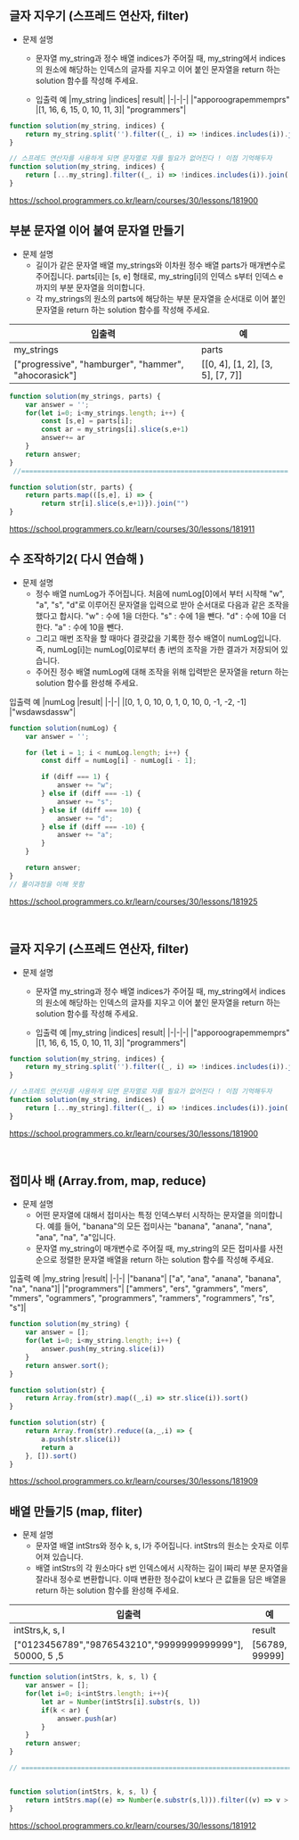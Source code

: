 

## 글자 지우기 (스프레드 연산자, filter)
- 문제 설명
  - 문자열 my_string과 정수 배열 indices가 주어질 때, my_string에서 indices의 원소에 해당하는 인덱스의 글자를 지우고 이어 붙인 문자열을 return 하는 solution 함수를 작성해 주세요.
 
  - 입출력 예
|my_string	|indices|	result|
|-|-|-|
|"apporoograpemmemprs"	|[1, 16, 6, 15, 0, 10, 11, 3]|	"programmers"|

```jsx
function solution(my_string, indices) {
    return my_string.split('').filter((_, i) => !indices.includes(i)).join('')
}

// 스프레드 연산자를 사용하게 되면 문자열로 자를 필요가 없어진다 ! 이점 기억해두자 
function solution(my_string, indices) {
    return [...my_string].filter((_, i) => !indices.includes(i)).join('');
}

```

https://school.programmers.co.kr/learn/courses/30/lessons/181900



## 부분 문자열 이어 붙여 문자열 만들기

- 문제 설명
  - 길이가 같은 문자열 배열 my_strings와 이차원 정수 배열 parts가 매개변수로 주어집니다. parts[i]는 [s, e] 형태로, my_string[i]의 인덱스 s부터 인덱스 e까지의 부분 문자열을 의미합니다.
  - 각 my_strings의 원소의 parts에 해당하는 부분 문자열을 순서대로 이어 붙인 문자열을 return 하는 solution 함수를 작성해 주세요.

|입출력 |예|
|-|-|
|my_strings	|parts|	result|
|["progressive", "hamburger", "hammer", "ahocorasick"]|	[[0, 4], [1, 2], [3, 5], [7, 7]]|	"programmers"|

```jsx
function solution(my_strings, parts) {
    var answer = '';
    for(let i=0; i<my_strings.length; i++) {
        const [s,e] = parts[i];
        const ar = my_strings[i].slice(s,e+1)
        answer+= ar
    }
    return answer;
}
 //===================================================================

function solution(str, parts) {
    return parts.map(([s,e], i) => {
        return str[i].slice(s,e+1)}).join("")
}
```

https://school.programmers.co.kr/learn/courses/30/lessons/181911





## 수 조작하기2( 다시 연습해 )

- 문제 설명
  - 정수 배열 numLog가 주어집니다. 처음에 numLog[0]에서 부터 시작해 "w", "a", "s", "d"로 이루어진 문자열을 입력으로 받아 순서대로 다음과 같은 조작을 했다고 합시다.
"w" : 수에 1을 더한다.
"s" : 수에 1을 뺀다.
"d" : 수에 10을 더한다.
"a" : 수에 10을 뺀다.
  - 그리고 매번 조작을 할 때마다 결괏값을 기록한 정수 배열이 numLog입니다. 즉, numLog[i]는 numLog[0]로부터 총 i번의 조작을 가한 결과가 저장되어 있습니다.
  - 주어진 정수 배열 numLog에 대해 조작을 위해 입력받은 문자열을 return 하는 solution 함수를 완성해 주세요.

입출력 예
|numLog	|result|
|-|-|
|[0, 1, 0, 10, 0, 1, 0, 10, 0, -1, -2, -1]	|"wsdawsdassw"|

```jsx
function solution(numLog) {
    var answer = '';

    for (let i = 1; i < numLog.length; i++) {
        const diff = numLog[i] - numLog[i - 1];

        if (diff === 1) {
            answer += "w";
        } else if (diff === -1) {
            answer += "s";
        } else if (diff === 10) {
            answer += "d";
        } else if (diff === -10) {
            answer += "a";
        }
    }

    return answer;
}
// 풀이과정을 이해 못함
```
https://school.programmers.co.kr/learn/courses/30/lessons/181925




<br />

## 글자 지우기 (스프레드 연산자, filter)
- 문제 설명
  - 문자열 my_string과 정수 배열 indices가 주어질 때, my_string에서 indices의 원소에 해당하는 인덱스의 글자를 지우고 이어 붙인 문자열을 return 하는 solution 함수를 작성해 주세요.
 
  - 입출력 예
|my_string	|indices|	result|
|-|-|-|
|"apporoograpemmemprs"	|[1, 16, 6, 15, 0, 10, 11, 3]|	"programmers"|

```jsx
function solution(my_string, indices) {
    return my_string.split('').filter((_, i) => !indices.includes(i)).join('')
}

// 스프레드 연산자를 사용하게 되면 문자열로 자를 필요가 없어진다 ! 이점 기억해두자 
function solution(my_string, indices) {
    return [...my_string].filter((_, i) => !indices.includes(i)).join('');
}

```

https://school.programmers.co.kr/learn/courses/30/lessons/181900


<br />

## 접미사 배 (Array.from, map, reduce)

- 문제 설명
  - 어떤 문자열에 대해서 접미사는 특정 인덱스부터 시작하는 문자열을 의미합니다. 예를 들어, "banana"의 모든 접미사는 "banana", "anana", "nana", "ana", "na", "a"입니다.
  - 문자열 my_string이 매개변수로 주어질 때, my_string의 모든 접미사를 사전순으로 정렬한 문자열 배열을 return 하는 solution 함수를 작성해 주세요.


입출력 예
|my_string	|result|
|-|-|
|"banana"|	["a", "ana", "anana", "banana", "na", "nana"]|
|"programmers"|	["ammers", "ers", "grammers", "mers", "mmers", "ogrammers", "programmers", "rammers", "rogrammers", "rs", "s"]|

```jsx
function solution(my_string) {
    var answer = [];
    for(let i=0; i<my_string.length; i++) {
        answer.push(my_string.slice(i))
    }
    return answer.sort();
}

function solution(str) {
    return Array.from(str).map((_,i) => str.slice(i)).sort() 
}

function solution(str) {
    return Array.from(str).reduce((a,_,i) => {
        a.push(str.slice(i))
        return a
    }, []).sort()
}
```

https://school.programmers.co.kr/learn/courses/30/lessons/181909




## 배열 만들기5 (map, fliter)

- 문제 설명
  - 문자열 배열 intStrs와 정수 k, s, l가 주어집니다. intStrs의 원소는 숫자로 이루어져 있습니다.
  - 배열 intStrs의 각 원소마다 s번 인덱스에서 시작하는 길이 l짜리 부분 문자열을 잘라내 정수로 변환합니다. 이때 변환한 정수값이 k보다 큰 값들을 담은 배열을 return 하는 solution 함수를 완성해 주세요.


|입출력 |예|
|-|-|
|intStrs,k,	s,	l	|result|
|["0123456789","9876543210","9999999999999"],	50000,	5	,5|[56789, 99999]|


```jsx
function solution(intStrs, k, s, l) {
    var answer = [];
    for(let i=0; i<intStrs.length; i++){
        let ar = Number(intStrs[i].substr(s, l))
        if(k < ar) {
            answer.push(ar)
        }
    }
    return answer;
}

// ===================================================================================


function solution(intStrs, k, s, l) {
    return intStrs.map((e) => Number(e.substr(s,l))).filter((v) => v > k)
}
```

https://school.programmers.co.kr/learn/courses/30/lessons/181912



